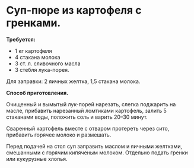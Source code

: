 # Суп-пюре из картофеля с гренками.

**Требуется:**

- 1 кг картофеля
- 4 стакана молока
- 3 ст. л. сливочного масла
- 3 стебля лука-порея.

Для заправки: 2 яичных желтка, 1,5 стакана молока.

**Способ приготовления.**

Очищенный и вымытый лук-порей нарезать, слегка поджарить на масле, прибавить нарезанный ломтиками картофель, залить 5 стаканами воды, положить соль и варить 20–30 минут.

Сваренный картофель вместе с отваром протереть через сито, прибавить горячее молоко и размешать.

Перед подачей на стол суп заправить маслом и яичными желтками, смешанными с горячим кипяченым молоком. Отдельно подать гренки или кукурузные хлопья.

